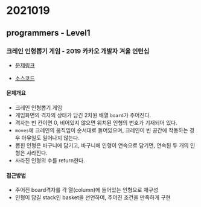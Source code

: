 # 2021019

## programmers - Level1

### 크레인 인형뽑기 게임 - 2019 카카오 개발자 겨울 인턴십

- [문제링크](https://programmers.co.kr/learn/courses/30/lessons/64061)

- [소스코드](./source_code/crane.js)

#### 문제개요

- 크레인 인형뽑기 게임
- 게임화면의 격자의 상태가 담긴 2차원 배열 `board`가 주어진다.
- 격자는 빈 칸이면 0, 비어있지 않으면 위치된 인형의 번호가 기재되어 있다.
- `moves`에 크레인의 움직임이 순서대로 들어있으며, 크레인이 빈 공간에 작동하는 경우 아무일도 일어나지 않는다.
- 뽑힌 인형은 바구니에 담기고, 바구니에 인형이 연속으로 담기면, 연속된 두 개의 인형은 사라진다.
- 사라진 인형의 수를 return한다.

#### 접근방법

- 주어진 board격자를 각 열(column)에 들어있는 인형으로 재구성
- 인형이 담길 stack인 basket을 선언하여, 주어진 조건을 만족하게 구현
